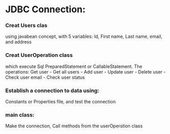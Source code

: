 # JDBC Connection:

### Creat Users clas
using javabean concept, with 5 variables: Id, First name, Last name, email, and address

### Creat UserOperation class
which execute Sql PreparedStatement or CallableStatement. 
The operations:
Get user - Get all users - Add user - Update user - Delete user - Check user email - Check user status

### Establish a connection to data using:
Constants or Properties file, and test the connection

### main class:
Make the connection, Call methods from the userOperstion class
